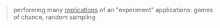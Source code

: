 >performing many <u>replications</u> of an "experiment"
>	applications: games of chance, random sampling
